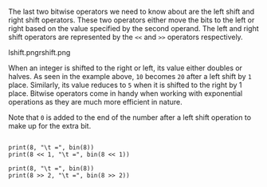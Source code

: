 The last two bitwise operators we need to know about are the left shift and right shift operators. These two operators either move the bits to the left or right based on the value specified by the second operand. The left and right shift operators are represented by the `<<` and `>>` operators respectively.

<Image>lshift.png</Image><Image>rshift.png</Image>

When an integer is shifted to the right or left, its value either doubles or halves. As seen in the example above, `10` becomes `20` after a left shift by `1` place. Similarly, its value reduces to `5` when it is shifted to the right by 1 place. Bitwise operators come in handy when working with exponential operations as they are much more efficient in nature.

Note that `0` is added to the end of the number after a left shift operation to make up for the extra bit. 

<Editor lang="python">
<code>
print(8, "\t =", bin(8))
print(8 << 1, "\t =", bin(8 << 1))
</code>
</Editor><Editor lang="python">
<code>
print(8, "\t =", bin(8))
print(8 >> 2, "\t =", bin(8 >> 2))
</code>
</Editor>